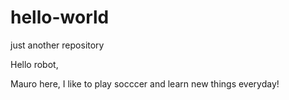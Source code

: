 # hello-world
just another repository

Hello robot,

Mauro here, I like to play socccer and learn new things everyday!
